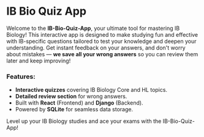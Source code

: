# IB Bio Quiz App

Welcome to the **IB-Bio-Quiz-App**, your ultimate tool for mastering IB Biology! This interactive app is designed to make studying fun and effective with IB-specific questions tailored to test your knowledge and deepen your understanding. Get instant feedback on your answers, and don't worry about mistakes — **we save all your wrong answers** so you can review them later and keep improving!

### Features:
- **Interactive quizzes** covering IB Biology Core and HL topics.
- **Detailed review section** for wrong answers.
- Built with **React** (Frontend) and **Django** (Backend).
- Powered by **SQLite** for seamless data storage.

Level up your IB Biology studies and ace your exams with the IB-Bio-Quiz-App!
